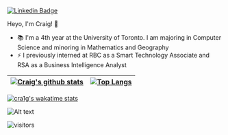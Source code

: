 [![Linkedin Badge](https://img.shields.io/badge/-craigdsouza28-blue?style=flat&logo=Linkedin&logoColor=white&link=https://www.linkedin.com/in/craigdsouza28/)](https://www.linkedin.com/in/craigdsouza28/)

Heyo, I'm Craig! 👋

- 📚 I'm a 4th year at the University of Toronto. I am majoring in Computer Science and minoring in Mathematics and Geography
- ⚡ I previously interned at RBC as a Smart Technology Associate and RSA as a Business Intelligence Analyst

|[![Craig's github stats](https://github-readme-stats.vercel.app/api?username=cra1gg&theme=dark)](https://github.com/cra1gg?tab=repositories)|[![Top Langs](https://github-readme-stats.vercel.app/api/top-langs/?username=cra1gg&theme=dark&exclude_repo=officehours&layout=compact)](https://github.com/cra1gg?tab=repositories)|
|---|---|


[![cra1g's wakatime stats](https://github-readme-stats.vercel.app/api/wakatime?username=cra1g&theme=dark)](https://wakatime.com/@cra1g)








![Alt text](https://spotify-recently-played-readme.vercel.app/api?user=y551zk0ehxtn9hwqsyzwpz3ax)

![visitors](https://visitor-badge.glitch.me/badge?page_id=cra1gg.visitor-badge)


<!--
**cra1gg/cra1gg** is a ✨ _special_ ✨ repository because its `README.md` (this file) appears on your GitHub profile.

Here are some ideas to get you started:

- 🔭 I’m currently working on ...
- 🌱 I’m currently learning ...
- 👯 I’m looking to collaborate on ...
- 🤔 I’m looking for help with ...
- 💬 Ask me about ...
- 📫 How to reach me: ...
- 😄 Pronouns: ...
- ⚡ Fun fact: ...
-->

